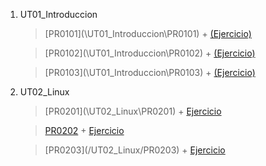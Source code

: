 1. UT01_Introduccion
    > [PR0101](\UT01_Introduccion\PR0101\) +
    [(Ejercicio)](\UT01_Introduccion\PR0101\PR0101_introvagrant.md)
    
    > [PR0102](\UT01_Introduccion\PR0102\) + 
    > [(Ejercicio)](\UT01_Introduccion\PR0102\PR0103_RedesVagrant)
    
    > [PR0103](\UT01_Introduccion\PR0103\) + 
    [(Ejercicio)](\UT01_Introduccion\PR0103\PR0103_RedesVagrant.md)
    > 
2. UT02_Linux
    > [PR0201](\UT02_Linux\PR0201\) +
    [Ejercicio](\UT02_Linux\PR0201\PR0201_Usuarios_permisos.md)
   
    > [PR0202](\UT02_Linux\PR0202) +
    [Ejercicio](\UT02_Linux\PR0202\PR0202.md)

    > [PR0203](/UT02_Linux/PR0203\) +
    [Ejercicio](\UT02_Linux\PR0203\PR0203.md)
